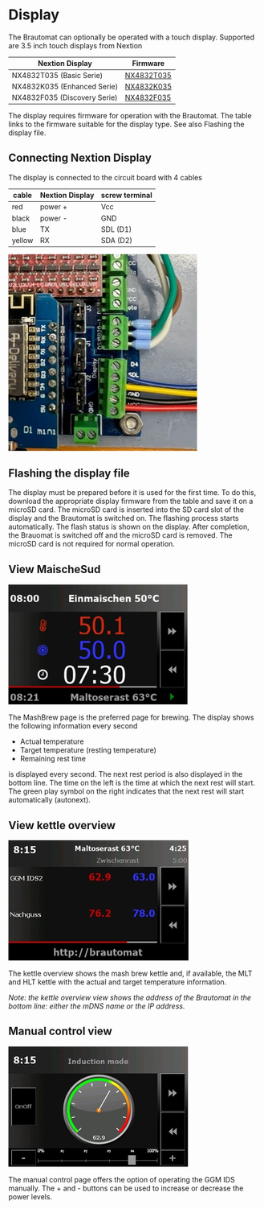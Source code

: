 # Display

The Brautomat can optionally be operated with a touch display. Supported are 3.5 inch touch displays from Nextion

| Nextion Display | Firmware  |
| --------------- | --------- |
| NX4832T035 (Basic Serie) | [NX4832T035](https://raw.githubusercontent.com/InnuendoPi/Brautomat/main/display/brautomat-NX4832T035.tft) |
| NX4832K035 (Enhanced Serie) | [NX4832K035](https://raw.githubusercontent.com/InnuendoPi/Brautomat/main/display/brautomat-NX4832K035.tft) |
| NX4832F035 (Discovery Serie) | [NX4832F035](https://raw.githubusercontent.com/InnuendoPi/Brautomat/main/display/brautomat-NX4832F035.tft)  |

The display requires firmware for operation with the Brautomat. The table links to the firmware suitable for the display type. See also Flashing the display file.

## Connecting Nextion Display

The display is connected to the circuit board with 4 cables

| cable         | Nextion Display | screw terminal  |
| ------------- | --------------- | ------------------------ |
|     red       | power + | Vcc |
|   black     | power - | GND |
|    blue       | TX      | SDL (D1) |
|    yellow       | RX      | SDA (D2) |

![Connection](/docs/img/disp1.jpg)

## Flashing the display file

The display must be prepared before it is used for the first time. To do this, download the appropriate display firmware from the table and save it on a microSD card. The microSD card is inserted into the SD card slot of the display and the Brautomat is switched on. The flashing process starts automatically. The flash status is shown on the display. After completion, the Brauomat is switched off and the microSD card is removed. The microSD card is not required for normal operation.

## View MaischeSud

![MaischeSud](/docs/img/brewpage-sm.jpg)

The MashBrew page is the preferred page for brewing. The display shows the following information every second

* Actual temperature
* Target temperature (resting temperature)
* Remaining rest time

is displayed every second. The next rest period is also displayed in the bottom line. The time on the left is the time at which the next rest will start. The green play symbol on the right indicates that the next rest will start automatically (autonext).

## View kettle overview

![Kettle overview](/docs/img/kettlepage-sm.jpg)

The kettle overview shows the mash brew kettle and, if available, the MLT and HLT kettle with the actual and target temperature information.

_Note: the kettle overview view shows the address of the Brautomat in the bottom line: either the mDNS name or the IP address._

## Manual control view

![Manual control](/docs/img/induction-mode-sm.jpg)

The manual control page offers the option of operating the GGM IDS manually. The + and - buttons can be used to increase or decrease the power levels.

